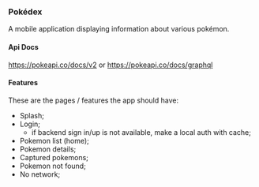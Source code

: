 ### Pokédex

A mobile application displaying information about various pokémon.

#### Api Docs

https://pokeapi.co/docs/v2 or https://pokeapi.co/docs/graphql

#### Features

These are the pages / features the app should have:

* Splash;
* Login;
    * if backend sign in/up is not available, make a local auth with cache;
* Pokemon list (home);
* Pokemon details;
* Captured pokemons;
* Pokemon not found;
* No network;

